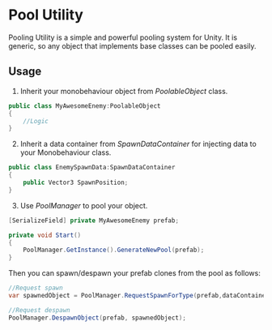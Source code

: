 # Pool Utility

Pooling Utility is a simple and powerful pooling system for Unity.
It is generic, so any object that implements base classes can be pooled easily.

## Usage
1) Inherit your monobehaviour object from *PoolableObject* class.

```C#
public class MyAwesomeEnemy:PoolableObject
{
    //Logic
}
```
2) Inherit a data container from *SpawnDataContainer* for injecting data to your Monobehaviour class.
```C#
public class EnemySpawnData:SpawnDataContainer
{
    public Vector3 SpawnPosition;
}
```

3) Use *PoolManager* to pool your object.

```C#
[SerializeField] private MyAwesomeEnemy prefab;

private void Start()
{
    PoolManager.GetInstance().GenerateNewPool(prefab);
}
```

Then you can spawn/despawn your prefab clones from the pool as follows:
```C#
//Request spawn
var spawnedObject = PoolManager.RequestSpawnForType(prefab,dataContainer);

//Request despawn
PoolManager.DespawnObject(prefab, spawnedObject);
```
